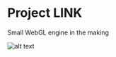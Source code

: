 # Project LINK
Small WebGL engine in the making

![alt text](https://raw.githubusercontent.com/quiaquai/Project-link/master/images/pathTraceRendering.PNG)
